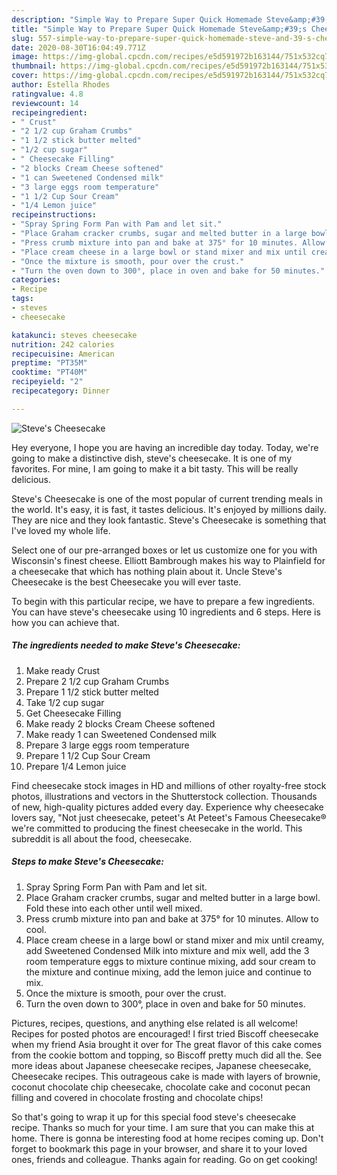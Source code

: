 ```yaml
---
description: "Simple Way to Prepare Super Quick Homemade Steve&amp;#39;s Cheesecake"
title: "Simple Way to Prepare Super Quick Homemade Steve&amp;#39;s Cheesecake"
slug: 557-simple-way-to-prepare-super-quick-homemade-steve-and-39-s-cheesecake
date: 2020-08-30T16:04:49.771Z
image: https://img-global.cpcdn.com/recipes/e5d591972b163144/751x532cq70/steves-cheesecake-recipe-main-photo.jpg
thumbnail: https://img-global.cpcdn.com/recipes/e5d591972b163144/751x532cq70/steves-cheesecake-recipe-main-photo.jpg
cover: https://img-global.cpcdn.com/recipes/e5d591972b163144/751x532cq70/steves-cheesecake-recipe-main-photo.jpg
author: Estella Rhodes
ratingvalue: 4.8
reviewcount: 14
recipeingredient:
- " Crust"
- "2 1/2 cup Graham Crumbs"
- "1 1/2 stick butter melted"
- "1/2 cup sugar"
- " Cheesecake Filling"
- "2 blocks Cream Cheese softened"
- "1 can Sweetened Condensed milk"
- "3 large eggs room temperature"
- "1 1/2 Cup Sour Cream"
- "1/4 Lemon juice"
recipeinstructions:
- "Spray Spring Form Pan with Pam and let sit."
- "Place Graham cracker crumbs, sugar and melted butter in a large bowl. Fold these into each other until well mixed."
- "Press crumb mixture into pan and bake at 375° for 10 minutes. Allow to cool."
- "Place cream cheese in a large bowl or stand mixer and mix until creamy, add Sweetened Condensed Milk into mixture and mix well, add the 3 room temperature eggs to mixture continue mixing, add sour cream to the mixture and continue mixing, add the lemon juice and continue to mix."
- "Once the mixture is smooth, pour over the crust."
- "Turn the oven down to 300°, place in oven and bake for 50 minutes."
categories:
- Recipe
tags:
- steves
- cheesecake

katakunci: steves cheesecake 
nutrition: 242 calories
recipecuisine: American
preptime: "PT35M"
cooktime: "PT40M"
recipeyield: "2"
recipecategory: Dinner

---
```



![Steve&#39;s Cheesecake](https://img-global.cpcdn.com/recipes/e5d591972b163144/751x532cq70/steves-cheesecake-recipe-main-photo.jpg)

Hey everyone, I hope you are having an incredible day today. Today, we're going to make a distinctive dish, steve&#39;s cheesecake. It is one of my favorites. For mine, I am going to make it a bit tasty. This will be really delicious.

Steve&#39;s Cheesecake is one of the most popular of current trending meals in the world. It's easy, it is fast, it tastes delicious. It's enjoyed by millions daily. They are nice and they look fantastic. Steve&#39;s Cheesecake is something that I've loved my whole life.

Select one of our pre-arranged boxes or let us customize one for you with Wisconsin&#39;s finest cheese. Elliott Bambrough makes his way to Plainfield for a cheesecake that which has nothing plain about it. Uncle Steve&#39;s Cheesecake is the best Cheesecake you will ever taste.


To begin with this particular recipe, we have to prepare a few ingredients. You can have steve&#39;s cheesecake using 10 ingredients and 6 steps. Here is how you can achieve that.

<!--inarticleads1-->

##### The ingredients needed to make Steve&#39;s Cheesecake:

1. Make ready  Crust
1. Prepare 2 1/2 cup Graham Crumbs
1. Prepare 1 1/2 stick butter melted
1. Take 1/2 cup sugar
1. Get  Cheesecake Filling
1. Make ready 2 blocks Cream Cheese softened
1. Make ready 1 can Sweetened Condensed milk
1. Prepare 3 large eggs room temperature
1. Prepare 1 1/2 Cup Sour Cream
1. Prepare 1/4 Lemon juice


Find cheesecake stock images in HD and millions of other royalty-free stock photos, illustrations and vectors in the Shutterstock collection. Thousands of new, high-quality pictures added every day. Experience why cheesecake lovers say, &#34;Not just cheesecake, peteet&#39;s At Peteet&#39;s Famous Cheesecake® we&#39;re committed to producing the finest cheesecake in the world. This subreddit is all about the food, cheesecake. 

<!--inarticleads2-->

##### Steps to make Steve&#39;s Cheesecake:

1. Spray Spring Form Pan with Pam and let sit.
1. Place Graham cracker crumbs, sugar and melted butter in a large bowl. Fold these into each other until well mixed.
1. Press crumb mixture into pan and bake at 375° for 10 minutes. Allow to cool.
1. Place cream cheese in a large bowl or stand mixer and mix until creamy, add Sweetened Condensed Milk into mixture and mix well, add the 3 room temperature eggs to mixture continue mixing, add sour cream to the mixture and continue mixing, add the lemon juice and continue to mix.
1. Once the mixture is smooth, pour over the crust.
1. Turn the oven down to 300°, place in oven and bake for 50 minutes.


Pictures, recipes, questions, and anything else related is all welcome! Recipes for posted photos are encouraged! I first tried Biscoff cheesecake when my friend Asia brought it over for The great flavor of this cake comes from the cookie bottom and topping, so Biscoff pretty much did all the. See more ideas about Japanese cheesecake recipes, Japanese cheesecake, Cheesecake recipes. This outrageous cake is made with layers of brownie, coconut chocolate chip cheesecake, chocolate cake and coconut pecan filling and covered in chocolate frosting and chocolate chips! 

So that's going to wrap it up for this special food steve&#39;s cheesecake recipe. Thanks so much for your time. I am sure that you can make this at home. There is gonna be interesting food at home recipes coming up. Don't forget to bookmark this page in your browser, and share it to your loved ones, friends and colleague. Thanks again for reading. Go on get cooking!
